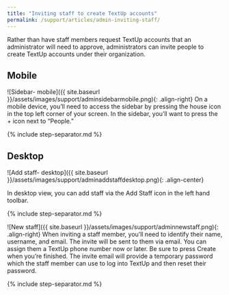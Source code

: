 ```yaml
---
title: "Inviting staff to create TextUp accounts"
permalink: /support/articles/admin-inviting-staff/
---
```


Rather than have staff members request TextUp accounts that an administrator will need to approve, administrators can invite people to create TextUp accounts under their organization.

## Mobile

![Sidebar- mobile]({{ site.baseurl }}/assets/images/support/adminsidebarmobile.png){: .align-right} On a mobile device, you’ll need to access the sidebar by pressing the house icon in the top left corner of your screen. In the sidebar, you’ll want to press the + icon next to “People.”

{% include step-separator.md %}

## Desktop

![Add staff- desktop]({{ site.baseurl }}/assets/images/support/adminaddstaffdesktop.png){: .align-center}

In desktop view, you can add staff via the Add Staff icon in the left hand toolbar.

{% include step-separator.md %}

![New staff]({{ site.baseurl }}/assets/images/support/adminnewstaff.png){: .align-right} When inviting a staff member, you’ll need to identify their name, username, and email. The invite will be sent to them via email. You can assign them a TextUp phone number now or later. Be sure to press Create when you’re finished. The invite email will provide a temporary password which the staff member can use to log into TextUp and then reset their password.

{% include step-separator.md %}
